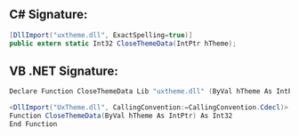 
## C# Signature:
```cs
[DllImport("uxtheme.dll", ExactSpelling=true)]
public extern static Int32 CloseThemeData(IntPtr hTheme);
```

## VB .NET Signature:
```cs
Declare Function CloseThemeData Lib "uxtheme.dll" (ByVal hTheme As IntPtr) As Int32

<DllImport("UxTheme.dll", CallingConvention:=CallingConvention.Cdecl)> _
Function CloseThemeData(ByVal hTheme As IntPtr) As Int32
End Function
```
